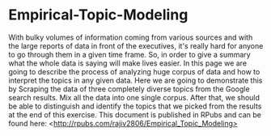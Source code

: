 # Empirical-Topic-Modeling
With bulky volumes of information coming from various sources and with the large reports of data in front of the executives, it's really hard for anyone to go through them in a given time frame. So, in order to give a summary what the whole data is saying will make lives easier. In this page we are going to describe the process of analyzing huge corpus of data and how to interpret the topics in any given data.   Here we are going to demonstrate this by Scraping the data of three completely diverse topics from the Google search results. Mix all the data into one single corpus. After that, we should be able to distinguish and identify the topics that we picked from the results at the end of this exercise.  This document is published in RPubs and can be found here:  &lt;http://rpubs.com/rajiv2806/Empirical_Topic_Modeling>
